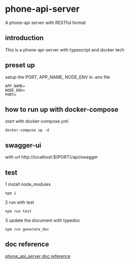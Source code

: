 # phone-api-server

A phone-api server with RESTful format

## introduction

This is a phone-api-server with typescript and docker tech

## preset up
setup the PORT, APP_NAME, NODE_ENV in .env file
```script==
APP_NAME=
NODE_ENV=
PORT=
```

## how to run up with docker-compose
start with docker-compose.yml
```script==
docker-compose up -d
```

## swagger-ui

with url
http://localhost:${PORT}/api/swagger

## test 
1 install node_modules
```script===
npm i
```
2 run with test
```script===
npm run test
```
3 update the document with typedoc
```script
npm run generate_doc
```

## doc reference

[phone_api_server doc reference](https://yuanyu90221.github.io/phone_api_server/index.html)